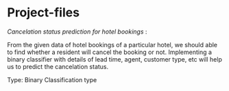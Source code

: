 # Project-files
*Cancelation status prediction for hotel bookings* :  

From the given data of hotel bookings of a particular hotel, we should able to find whether a resident will cancel the booking or not. Implementing a binary classifier with details of  lead time, agent, customer type, etc will help us to predict the cancelation status.

Type:  Binary Classification type
